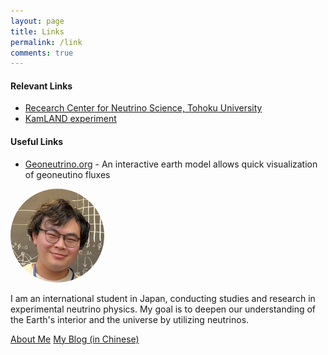 ```yaml
---
layout: page
title: Links
permalink: /link
comments: true
---
```


<div class="row justify-content-between">
<div class="col-md-8 pr-5">

<h4>Relevant Links</h4>

<ul>
  <li><a href="https://www.awa.tohoku.ac.jp/rcns/INDEX_TOP_eng.html" target="_blank">Recearch Center for Neutrino Science, Tohoku University</a></li>
  <li><a href="https://www.awa.tohoku.ac.jp/en/kamland/" target="_blank">KamLAND experiment</a></li>
</ul>


<h4>Useful Links</h4>

<ul>
  <li><a href="https://geoneutrinos.org/" target="_blank">Geoneutrino.org</a> - An interactive earth model allows quick visualization of geoneutino fluxes</li>
</ul>


</div>

<div class="col-md-4">

<div class="sticky-top sticky-top-80">

<img src="assets/images/ZhihaoXu.png" alt="Zhihao Xu" style="width: 150px; border-radius: 50%; margin: 0 auto;"><br>
  <p>I am an international student in Japan, conducting studies and research in experimental neutrino physics.
    My goal is to deepen our understanding of the Earth's interior and the universe by utilizing neutrinos.</p>
<a target="_blank" href="https://kyochigo.github.io/about" class="btn btn-danger">About Me</a>
<a target="_blank" href="https://kyochigo.com/" class="btn btn-warning">My Blog (in Chinese)</a>

</div>
</div>
</div>

